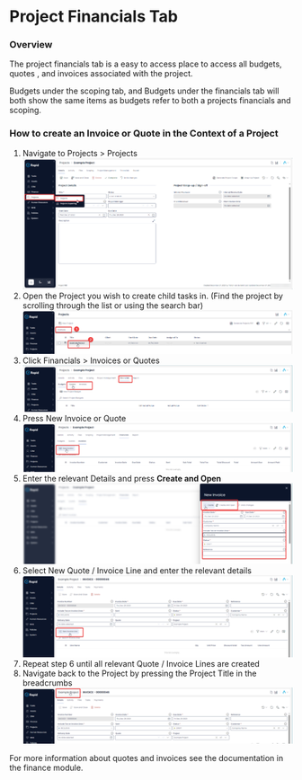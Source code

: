 # Project Financials Tab

### Overview

The project financials tab is a easy to access place to access all budgets, quotes , and invoices associated with the project.

Budgets under the scoping tab, and Budgets under the financials tab will both show the same items as budgets refer to both a projects financials and scoping.

### How to create an Invoice or Quote in the Context of a Project

1. Navigate to Projects &gt; Projects  
    ![image-1703658099164.png](./downloaded_image_1705285851887.png)
2. Open the Project you wish to create child tasks in. (Find the project by scrolling through the list or using the search bar)  
    ![image-1703658166530.png](./downloaded_image_1705285852901.png)
3. Click Financials &gt; Invoices or Quotes  
    ![image-1703719786967.png](./downloaded_image_1705285853913.png)
4. Press New Invoice or Quote  
    ![image-1703719803591.png](./downloaded_image_1705285854928.png)
5. Enter the relevant Details and press **Create and Open**  
    ![image-1703719839454.png](./downloaded_image_1705285855947.png)
6. Select New Quote / Invoice Line and enter the relevant details  
    ![image-1703719867693.png](./downloaded_image_1705285856962.png)
7. Repeat step 6 until all relevant Quote / Invoice Lines are created
8. Navigate back to the Project by pressing the Project Title in the breadcrumbs  
    ![image-1703719889977.png](./downloaded_image_1705285857976.png)

For more information about quotes and invoices see the documentation in the finance module.